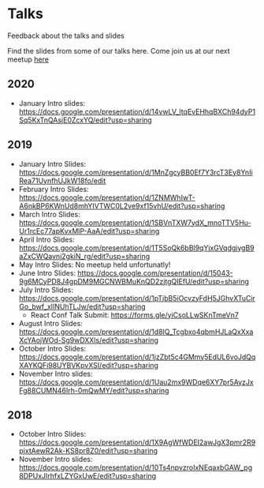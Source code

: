 # Talks
Feedback about the talks and slides

Find the slides from some of our talks here.
Come join us at our next meetup [here](https://meetup.com/leicesterjs)

## 2020
* January Intro slides: https://docs.google.com/presentation/d/14vwLV_ltqEvEHhqBXCh94dyP1Sq5KxTnQAsjE0ZcxYQ/edit?usp=sharing

## 2019
* January Intro Slides: https://docs.google.com/presentation/d/1MnZgcyBB0Ef7Y3rcT3Ey8YnIiRea71UynfhUJkW18fo/edit
* February Intro Slides: https://docs.google.com/presentation/d/1ZNMWhIwT-A6nkBP6KWnUd8mhYIVTWC0L2ve9xf15vhU/edit?usp=sharing
* March Intro Slides: https://docs.google.com/presentation/d/1SBVnTXW7ydX_mnoTTV5Hu-Ur1rcEc77apKvxMlP-AaA/edit?usp=sharing
* April Intro Slides: https://docs.google.com/presentation/d/1T5SoQk6bBl9qYjxGVqdgjygB9aZxCWQavnj2gkiN_rg/edit?usp=sharing
* May Intro Slides: No meetup held unfortunatly!
* June Intro Slides: https://docs.google.com/presentation/d/15043-9g6MCyPD8J4gpDM9MGCNWBMuKnQD2zjtgQIEfU/edit?usp=sharing
* July Intro Slides: https://docs.google.com/presentation/d/1pTjbB5iOcvzyFdH5JGhvXTuCirGo_bwf_xIINUhTLJw/edit?usp=sharing
  - React Conf Talk Submit: https://forms.gle/yiCsoLLwSKnTmeVn7
* August Intro Slides: https://docs.google.com/presentation/d/1d8lQ_Tcgbxo4qbmHJLaQxXxaXcYAojWOd-Sg9wDXXls/edit?usp=sharing
* October Intro Slides: https://docs.google.com/presentation/d/1jzZbt5c4GMmy5EdUL6voJdQqXAYKQFi98UYBVKpvXSI/edit?usp=sharing
* November Intro slides: https://docs.google.com/presentation/d/1Uau2mx9WDqe6XY7pr5AyzJxFg88CUMN46Irh-0mQwMY/edit?usp=sharing

## 2018
* October Intro Slides: https://docs.google.com/presentation/d/1X9AgWfWDEI2awJgX3pmr2R9pjxtAewR2Ak-KS8pr8Z0/edit?usp=sharing
* November Intro slides: https://docs.google.com/presentation/d/10Ts4npvzroIxNEqaxbGAW_pg8DPUxJIrhfxLZYGxUwE/edit?usp=sharing
